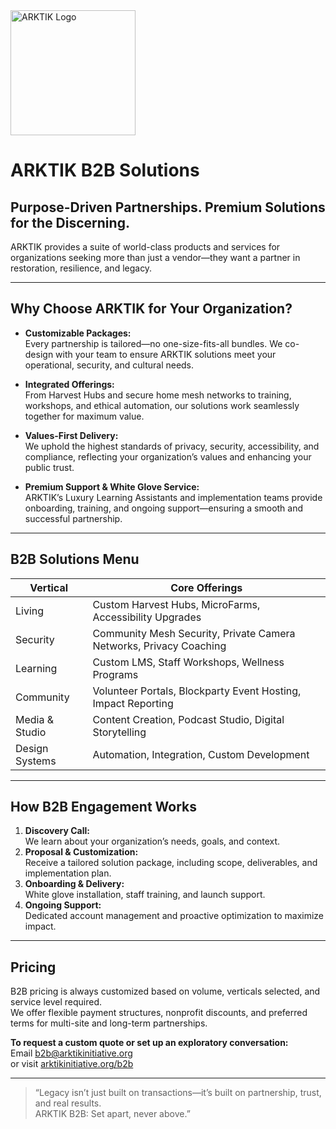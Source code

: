<img src="../../assets/ARKTIK%20Logo.png" alt="ARKTIK Logo" width="200">

# ARKTIK B2B Solutions

## Purpose-Driven Partnerships. Premium Solutions for the Discerning.

ARKTIK provides a suite of world-class products and services for organizations seeking more than just a vendor—they want a partner in restoration, resilience, and legacy.

---

## Why Choose ARKTIK for Your Organization?

- **Customizable Packages:**  
  Every partnership is tailored—no one-size-fits-all bundles. We co-design with your team to ensure ARKTIK solutions meet your operational, security, and cultural needs.

- **Integrated Offerings:**  
  From Harvest Hubs and secure home mesh networks to training, workshops, and ethical automation, our solutions work seamlessly together for maximum value.

- **Values-First Delivery:**  
  We uphold the highest standards of privacy, security, accessibility, and compliance, reflecting your organization’s values and enhancing your public trust.

- **Premium Support & White Glove Service:**  
  ARKTIK’s Luxury Learning Assistants and implementation teams provide onboarding, training, and ongoing support—ensuring a smooth and successful partnership.

---

## B2B Solutions Menu

| Vertical            | Core Offerings                                                     |
|---------------------|--------------------------------------------------------------------|
| Living              | Custom Harvest Hubs, MicroFarms, Accessibility Upgrades            |
| Security            | Community Mesh Security, Private Camera Networks, Privacy Coaching |
| Learning            | Custom LMS, Staff Workshops, Wellness Programs                     |
| Community           | Volunteer Portals, Blockparty Event Hosting, Impact Reporting      |
| Media & Studio      | Content Creation, Podcast Studio, Digital Storytelling             |
| Design Systems      | Automation, Integration, Custom Development                        |

---

## How B2B Engagement Works

1. **Discovery Call:**  
   We learn about your organization’s needs, goals, and context.
2. **Proposal & Customization:**  
   Receive a tailored solution package, including scope, deliverables, and implementation plan.
3. **Onboarding & Delivery:**  
   White glove installation, staff training, and launch support.
4. **Ongoing Support:**  
   Dedicated account management and proactive optimization to maximize impact.

---

## Pricing

B2B pricing is always customized based on volume, verticals selected, and service level required.  
We offer flexible payment structures, nonprofit discounts, and preferred terms for multi-site and long-term partnerships.

**To request a custom quote or set up an exploratory conversation:**  
Email b2b@arktikinitiative.org  
or visit [arktikinitiative.org/b2b](https://arktikinitiative.org/b2b)

---

> “Legacy isn’t just built on transactions—it’s built on partnership, trust, and real results.  
> ARKTIK B2B: Set apart, never above.”

